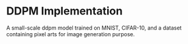 
# DDPM Implementation

A small-scale ddpm model trained on MNIST, CIFAR-10, and a dataset containing pixel arts for image generation purpose.

